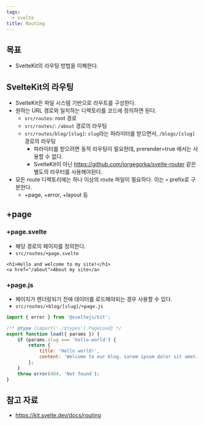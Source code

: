 ```yaml
---
tags:
  - svelte
title: Routing
---
```



## 목표

- SvelteKit의 라우팅 방법을 이해한다.

## SvelteKit의 라우팅

- SvelteKit은 파일 시스템 기반으로 라우트를 구성한다.
- 원하는 URL 경로와 일치하는 디렉토리를 코드에 정의하면 된다.
	- `src/routes`: root 경로
	- `src/routes/`: `/about` 경로의 라우팅
	- `src/routes/blog/[slug]`: `slug`라는 파라미터를 받으면서, `/blogs/[slug]` 경로의 라우팅
		- 파라미터를 받으려면 동적 라우팅이 필요한데, prerender=true 에서는 사용할 수 없다.
		- SvelteKit이 아닌 https://github.com/jorgegorka/svelte-router 같은 별도의 라우터를 사용해야된다.
- 모든 route 디렉토리에는 하나 이상의 route 파일이 필요하다. 이는 `+` prefix로 구분한다.
	- +page, +error, +layout 등

## +page

### +page.svelte

- 해당 경로의 페이지를 정의한다.
- `src/routes/+page.svelte`

```svelte
<h1>Hello and welcome to my site!</h1>
<a href="/about">About my site</a>
```

### +page.js

- 페이지가 렌더링되기 전에 데이터를 로드해야되는 경우 사용할 수 있다.
- `src/routes/+blog/[slug]/+page.js`

```js
import { error } from '@sveltejs/kit';

/** @type {import('./$types').PageLoad} */
export function load({ params }) {
	if (params.slug === 'hello-world') {
		return {
			title: 'Hello world!',
			content: 'Welcome to our blog. Lorem ipsum dolor sit amet...'
		};
	}
	throw error(404, 'Not found');
}
```

## 참고 자료

- https://kit.svelte.dev/docs/routing
